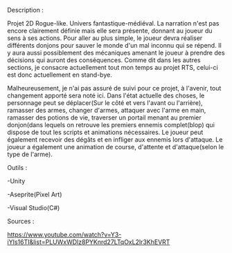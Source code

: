 Description :

Projet 2D Rogue-like. Univers fantastique-médiéval. La narration n'est pas encore clairement définie mais elle sera présente, donnant au joueur du sens à ses actions. 
Pour aller au plus simple, le joueur devra réaliser différents donjons pour sauver le monde d'un mal inconnu qui se répend. 
Il y aura aussi possiblement des mécaniques amenant le joueur à prendre des décisions qui auront des conséquences. 
Comme dit dans les autres sections, je consacre actuellement tout mon temps au projet RTS, celui-ci est donc actuellement en stand-bye.


Malheureusement, je n'ai pas assuré de suivi pour ce projet, à l'avenir, tout changement apporté sera noté ici. 
Dans l'état actuelle des choses, le personnage peut se déplacer(Sur le côté et vers l'avant ou l'arrière), ramasser des armes, changer d'armes, attaquer avec l'arme en main, 
ramasser des potions de vie, traverser un portail menant au premier donjon(dans lequels on retrouve les premiers ennemis complet(blop) qui dispose de tout les scripts et animations nécessaires. 
Le joueur peut également recevoir des dégâts et en infliger aux ennemis lors d'attaque. Le joueur a également une animation de course, d'attente et d'attaque(selon le type de l'arme).


Outils :

-Unity

-Aseprite(Pixel Art)

-Visual Studio(C#)


Sources :

https://www.youtube.com/watch?v=Y3-iYIs16TI&list=PLUWxWDlz8PYKnrd27LTqOxL2lr3KhEVRT 
